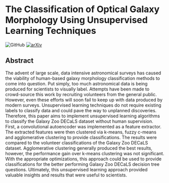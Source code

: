 # The Classification of Optical Galaxy Morphology Using Unsupervised Learning Techniques
![GitHub](https://img.shields.io/github/license/Virodroid/galaxy-cluster) [![arXiv](https://img.shields.io/badge/arXiv-2206.06165-b31b1b.svg)](https://arxiv.org/abs/2206.06165)
## Abstract
The advent of large scale, data intensive astronomical surveys has caused the viability of human-based galaxy morphology classification methods to come into question. Put simply, too much astronomical data is being produced for scientists to visually label. Attempts have been made to crowd-source this work by recruiting volunteers from the general public. However, even these efforts will soon fail to keep up with data produced by modern surveys. Unsupervised learning techniques do not require existing labels to classify data and could pave the way to unplanned discoveries. Therefore, this paper aims to implement unsupervised learning algorithms to classify the Galaxy Zoo DECaLS dataset without human supervision. First, a convolutional autoencoder was implemented as a feature extractor. The extracted features were then clustered via k-means, fuzzy c-means and agglomerative clustering to provide classifications. The results were compared to the volunteer classifications of the Galaxy Zoo DECaLS dataset. Agglomerative clustering generally produced the best results, however, the performance gain over k-means clustering was not significant. With the appropriate optimizations, this approach could be used to provide classifications for the better performing Galaxy Zoo DECaLS decision tree questions. Ultimately, this unsupervised learning approach provided valuable insights and results that were useful to scientists.
